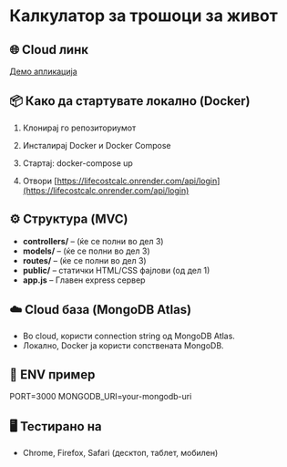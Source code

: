 # Калкулатор за трошоци за живот

## 🌐 Cloud линк  
[Демо апликација](https://TVOJ_LINK_HERE)

## 📦 Како да стартувате локално (Docker)
1. Клонирај го репозиториумот
2. Инсталирај Docker и Docker Compose
3. Стартај:
docker-compose up

4. Отвори [https://lifecostcalc.onrender.com/api/login](https://lifecostcalc.onrender.com/api/login)

## ⚙️ Структура (MVC)
- **controllers/** – (ќе се полни во дел 3)
- **models/** – (ќе се полни во дел 3)
- **routes/** – (ќе се полни во дел 3)
- **public/** – статички HTML/CSS фајлови (од дел 1)
- **app.js** – Главен express сервер

## ☁️ Cloud база (MongoDB Atlas)
- Во cloud, користи connection string од MongoDB Atlas.
- Локално, Docker ја користи сопствената MongoDB.

## 📝 ENV пример
PORT=3000
MONGODB_URI=your-mongodb-uri

## 🖥️ Тестирано на
- Chrome, Firefox, Safari (десктоп, таблет, мобилен)
